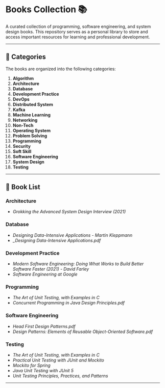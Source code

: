 # Books Collection 📚

A curated collection of programming, software engineering, and system design books. This repository serves as a personal library to store and access important resources for learning and professional development.

---

## 📂 Categories

The books are organized into the following categories:

1. **Algorithm**
2. **Architecture**
3. **Database**
4. **Development Practice**
5. **DevOps**
6. **Distributed System**
7. **Kafka**
8. **Machine Learning**
9. **Networking**
10. **Non-Tech**
11. **Operating System**
12. **Problem Solving**
13. **Programming**
14. **Security**
15. **Soft Skill**
16. **Software Engineering**
17. **System Design**
18. **Testing**

---

## 📘 Book List

### Architecture
- *Grokking the Advanced System Design Interview (2021)*

### Database
- *Designing Data-Intensive Applications - Martin Kleppmann*
- *_Designing Data-Intensive Applications.pdf*

### Development Practice
- *Modern Software Engineering: Doing What Works to Build Better Software Faster (2021) - David Farley*
- *Software Engineering at Google*

### Programming
- *The Art of Unit Testing, with Examples in C*
- *Concurrent Programming in Java Design Principles.pdf*

### Software Engineering
- *Head First Design Patterns.pdf*
- *Design Patterns: Elements of Reusable Object-Oriented Software.pdf*

### Testing
- *The Art of Unit Testing, with Examples in C*
- *Practical Unit Testing with JUnit and Mockito*
- *Mockito for Spring*
- *Java Unit Testing with JUnit 5*
- *Unit Testing Principles, Practices, and Patterns*

---
